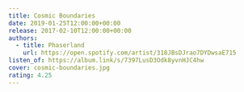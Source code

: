 ```yaml
---
title: Cosmic Boundaries
date: 2019-01-25T12:00:00+00:00
release: 2017-02-10T12:00:00+00:00
authors:
  - title: Phaserland
    url: https://open.spotify.com/artist/318JBsDJrao7DYDwsaE715
listen_of: https://album.link/s/7397LusD3Odk8yvnHJC4hw
cover: cosmic-boundaries.jpg
rating: 4.25
---
```

